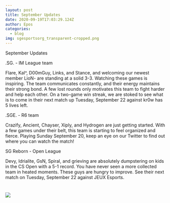 ```yaml
---
layout: post
title: September Updates
date: 2020-09-19T17:03:29.124Z
author: Epos
categories:
  - blog
img: sgesportsorg_transparent-cropped.png
---
```

<!--StartFragment-->

September Updates

.SG. - IM League team

Flare, Kal^, D00mGuy, Links, and Stance, and welcoming our newest member LioN- are standing at a solid 3-3. Watching these games is inspiring. The team communicates constantly, and their energy maintains their strong bond. A few lost rounds only motivates this team to fight harder and help each other. On a two-game win streak, we are stoked to see what is to come in their next match up Tuesday, September 22 against kr0w has 5 lives left.

.SGE. - R6 team

Crazify, Ancient, Chayser, Xiply, and Hydrogen are just getting started. With a few games under their belt, this team is starting to feel organized and fierce. Playing Sunday September 20, keep an eye on our Twitter to find out where you can watch the match!

SG Reborn - Open League

Devy, Idrialite, GsN, Spiral, and grieving are absolutely dumpstering on kids in the CS Open with a 5-1 record. You have never seen a more collected team in heated moments. These guys are hungry to improve. See their next match on Tuesday, September 22 against JEUX Esports.





#  [![](https://lh3.googleusercontent.com/5hDmW5VmEEv5kT4edirHbJnNNKWOMxJtmhUn3jK4AIaS_ndUnuKyP_rg0L-VeHtrZGiLVCgQq_qk2str8mq3UCdV0ykkKCofdYGHm9uCjqeyKMdf6aZHah4xpOE29mYUtdu2fL7e)](https://twitter.com/SleepingGiantGG)



![]()



<!--EndFragment-->
